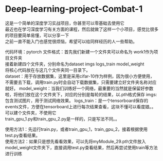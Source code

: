 # Deep-learning-project-Combat-1
这是一个简单的深度学习实战项目，你甚至可以零基础去使用它  
最近也在学习深度学习有关方面的课程，然后就做了这样一个小项目，感觉比很多的项目要简单易懂，可以分享一下  
之前一直不能入门也感觉很烦恼，希望可以给同样经历的人一些帮助。

代码环境：pytorch
文件格式：首先我们新建一个文件夹可以命名为 work1作为项目文件夹  
接着新建四个文件夹，分别命名为dataset imgs logs_train model_weight  
将核心代码放在与这几个文件夹同一目录下。  
dataset：用于存放数据集，这里是采用cifar-10作为样例，因为很小方便使用，不需要去下载，调用train.py时会自动下载数据集，只需要建立好文件夹名称对应就好。
model_weight：当我们训练好一个网络，最重要的当然就是保留好参数啦，将他们放在这个文件夹下，对应的分别是每轮的结果，以.pth格式保存
imgs:包含测试图片，用于测试网络效果。
logs_train：是一个tensorboard保存的events文件，方便在tensorboard上进行每次结果查看，这块不懂可以看度娘。。可以建个文件夹，不使用它  
train_gpu_1.py和train_gpu_2.py是一样的，只是写法不同。。  

使用方法1：先运行train.py，或者train_gpu_1，train_gpu_2，接着根据使用test.py查看结果。  
使用方法2：如果只是想先看看效果，可以先将myModule_29.pth文件放入model_weight文件夹下，直接调用test.py查看结果，然后再尝试使用train等方法进行训练  


